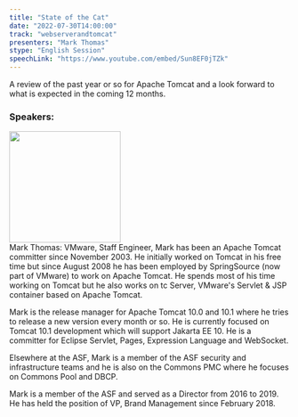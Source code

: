 ```yaml
---
title: "State of the Cat"
date: "2022-07-30T14:00:00"
track: "webserverandtomcat"
presenters: "Mark Thomas"
stype: "English Session"
speechLink: "https://www.youtube.com/embed/Sun8EF0jTZk"
---
```

A review of the past year or so for Apache Tomcat and a look forward to what is expected in the coming 12 months.
 ### Speakers: 
 <img src="images/speaker/1028.png" width="200" /><br>Mark Thomas: VMware, Staff Engineer, Mark has been an Apache Tomcat committer since November 2003. He initially worked on Tomcat in his free time but since August 2008 he has been employed by SpringSource (now part of VMware) to work on Apache Tomcat. He spends most of his time working on Tomcat but he also works on tc Server, VMware's Servlet & JSP container based on Apache Tomcat.

Mark is the release manager for Apache Tomcat 10.0 and 10.1 where he tries to release a new version every month or so. He is currently focused on Tomcat 10.1 development which will support Jakarta EE 10. He is a committer for Eclipse Servlet, Pages, Expression Language and WebSocket.

Elsewhere at the ASF, Mark is a member of the ASF security and infrastructure teams and he is also on the Commons PMC where he focuses on Commons Pool and DBCP.

Mark is a member of the ASF and served as a Director from 2016 to 2019. He has held the position of VP, Brand Management since February 2018.

 